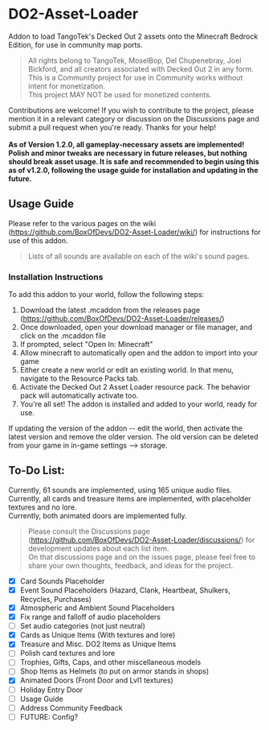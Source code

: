 # DO2-Asset-Loader
Addon to load TangoTek's Decked Out 2 assets onto the Minecraft Bedrock Edition, for use in community map ports. <br>
> All rights belong to TangoTek, MoselBop, Del Chupenebray, Joel Bickford, and all creators associated with Decked Out 2 in any form. <br>
> This is a Community project for use in Community works without intent for monetization. <br>
> This project MAY NOT be used for monetized contents. <br>

Contributions are welcome! If you wish to contribute to the project, please mention it in a relevant category or discussion on the Discussions page and submit a pull request when you're ready. Thanks for your help! <br>
<br>
**As of Version 1.2.0, all gameplay-necessary assets are implemented! Polish and minor tweaks are necessary in future releases, but nothing should break asset usage. It is safe and recommended to begin using this as of v1.2.0, following the usage guide for installation and updating in the future.**

## Usage Guide
Please refer to the various pages on the wiki (https://github.com/BoxOfDevs/DO2-Asset-Loader/wiki/) for instructions for use of this addon. <br>
> Lists of all sounds are available on each of the wiki's sound pages. <br>

### Installation Instructions
To add this addon to your world, follow the following steps:
1. Download the latest .mcaddon from the releases page (https://github.com/BoxOfDevs/DO2-Asset-Loader/releases/)
2. Once downloaded, open your download manager or file manager, and click on the .mcaddon file
3. If prompted, select "Open In: Minecraft"
4. Allow minecraft to automatically open and the addon to import into your game
5. Either create a new world or edit an existing world. In that menu, navigate to the Resource Packs tab.
6. Activate the Decked Out 2 Asset Loader resource pack. The behavior pack will automatically activate too.
7. You're all set! The addon is installed and added to your world, ready for use.

If updating the version of the addon -- edit the world, then activate the latest version and remove the older version. The old version can be deleted from your game in in-game settings --> storage. 

## To-Do List:
Currently, 61 sounds are implemented, using 165 unique audio files. <br>
Currently, all cards and treasure items are implemented, with placeholder textures and no lore. <br>
Currently,  both animated doors are implemented fully. <br>
> Please consult the Discussions page (https://github.com/BoxOfDevs/DO2-Asset-Loader/discussions/) for development updates about each list item. <br>
On that discussions page and on the issues page, please feel free to share your own thoughts, feedback, and ideas for the project. <br>
- [X] Card Sounds Placeholder 
- [X] Event Sound Placeholders (Hazard, Clank, Heartbeat, Shulkers, Recycles, Purchases)
- [X] Atmospheric and Ambient Sound Placeholders
- [X] Fix range and falloff of audio placeholders
- [ ] Set audio categories (not just neutral)
- [X] Cards as Unique Items (With textures and lore)
- [X] Treasure and Misc. DO2 Items as Unique Items
- [ ] Polish card textures and lore
- [ ] Trophies, Gifts, Caps, and other miscellaneous models
- [ ] Shop Items as Helmets (to put on armor stands in shops)
- [X] Animated Doors (Front Door and Lvl1 textures)
- [ ] Holiday Entry Door
- [ ] Usage Guide
- [ ] Address Community Feedback
- [ ] FUTURE: Config? 
